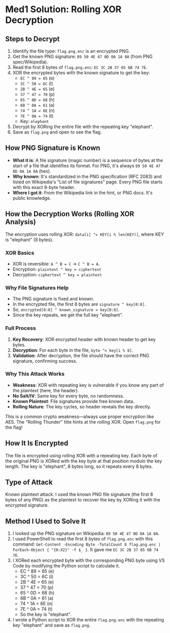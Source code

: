 # Med1 Solution: Rolling XOR Decryption

## Steps to Decrypt
1. Identify the file type: `flag.png.enc` is an encrypted PNG.
2. Get the known PNG signature: `89 50 4E 47 0D 0A 1A 0A` (from PNG spec/Wikipedia).
3. Read the first 8 bytes of `flag.png.enc`: `EC 3C 2B 37 65 6B 74 7E`.
4. XOR the encrypted bytes with the known signature to get the key:
   - `EC ^ 89 = 65` (e)
   - `3C ^ 50 = 6C` (l)
   - `2B ^ 4E = 65` (e)
   - `37 ^ 47 = 70` (p)
   - `65 ^ 0D = 68` (h)
   - `6B ^ 0A = 61` (a)
   - `74 ^ 1A = 6E` (n)
   - `7E ^ 0A = 74` (t)
   - Key: `elephant`
5. Decrypt by XORing the entire file with the repeating key "elephant".
6. Save as `flag.png` and open to see the flag.

## How PNG Signature is Known
- **What it is**: A file signature (magic number) is a sequence of bytes at the start of a file that identifies its format. For PNG, it's always `89 50 4E 47 0D 0A 1A 0A` (hex).
- **Why known**: It's standardized in the PNG specification (RFC 2083) and listed on Wikipedia's "List of file signatures" page. Every PNG file starts with this exact 8-byte header.
- **Where I got it**: From the Wikipedia link in the hint, or PNG docs. It's public knowledge.

## How the Decryption Works (Rolling XOR Analysis)
The encryption uses rolling XOR: `data[i] ^= KEY[i % len(KEY)]`, where KEY is "elephant" (8 bytes).

### XOR Basics
- XOR is reversible: `A ^ B = C` → `C ^ B = A`.
- Encryption: `plaintext ^ key = ciphertext`
- Decryption: `ciphertext ^ key = plaintext`

### Why File Signatures Help
- The PNG signature is fixed and known.
- In the encrypted file, the first 8 bytes are `signature ^ key[0:8]`.
- So, `encrypted[0:8] ^ known_signature = key[0:8]`.
- Since the key repeats, we get the full key "elephant".

### Full Process
1. **Key Recovery**: XOR encrypted header with known header to get key bytes.
2. **Decryption**: For each byte in the file, `byte ^= key[i % 8]`.
3. **Validation**: After decryption, the file should have the correct PNG signature, confirming success.

### Why This Attack Works
- **Weakness**: XOR with repeating key is vulnerable if you know any part of the plaintext (here, the header).
- **No Salt/IV**: Same key for every byte, no randomness.
- **Known Plaintext**: File signatures provide free known data.
- **Rolling Nature**: The key cycles, so header reveals the key directly.

This is a common crypto weakness—always use proper encryption like AES. The "Rolling Thunder" title hints at the rolling XOR. Open `flag.png` for the flag!

## How It Is Encrypted
The file is encrypted using rolling XOR with a repeating key. Each byte of the original PNG is XORed with the key byte at that position modulo the key length. The key is "elephant", 8 bytes long, so it repeats every 8 bytes.

## Type of Attack
Known plaintext attack. I used the known PNG file signature (the first 8 bytes of any PNG) as the plaintext to recover the key by XORing it with the encrypted signature.

## Method I Used to Solve It
1. I looked up the PNG signature on Wikipedia: `89 50 4E 47 0D 0A 1A 0A`.
2. I used PowerShell to read the first 8 bytes of `flag.png.enc` with this command: `Get-Content -Encoding Byte -TotalCount 8 flag.png.enc | ForEach-Object { "{0:X2}" -f $_ }`. It gave me `EC 3C 2B 37 65 6B 74 7E`.
3. I XORed each encrypted byte with the corresponding PNG byte using VS Code by modifying the Python script to calculate it.
   - EC ^ 89 = 65 (e)
   - 3C ^ 50 = 6C (l)
   - 2B ^ 4E = 65 (e)
   - 37 ^ 47 = 70 (p)
   - 65 ^ 0D = 68 (h)
   - 6B ^ 0A = 61 (a)
   - 74 ^ 1A = 6E (n)
   - 7E ^ 0A = 74 (t)
   - So the key is "elephant".
4. I wrote a Python script to XOR the entire `flag.png.enc` with the repeating key "elephant" and save as `flag.png`.